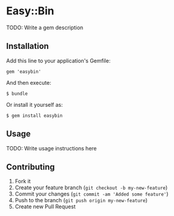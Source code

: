 # Easy::Bin

TODO: Write a gem description

## Installation

Add this line to your application's Gemfile:

    gem 'easybin'

And then execute:

    $ bundle

Or install it yourself as:

    $ gem install easybin

## Usage

TODO: Write usage instructions here

## Contributing

1. Fork it
2. Create your feature branch (`git checkout -b my-new-feature`)
3. Commit your changes (`git commit -am 'Added some feature'`)
4. Push to the branch (`git push origin my-new-feature`)
5. Create new Pull Request

